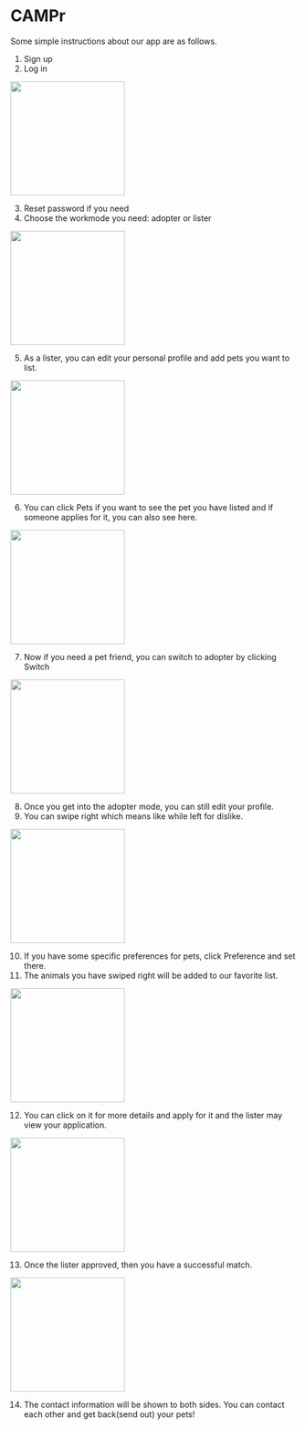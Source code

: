 # CAMPr
Some simple instructions about our app are as follows.
1. Sign up
2. Log in
<img src="https://firebasestorage.googleapis.com/v0/b/campr-e847b.appspot.com/o/screen_samples%2Flogin.png?alt=media&token=00559922-6372-4c3b-b2d2-373e5908a39e" width="200">  

3. Reset password if you need 
4. Choose the workmode you need: adopter or lister
<img src="https://firebasestorage.googleapis.com/v0/b/campr-e847b.appspot.com/o/screen_samples%2Fworkmode.png?alt=media&token=fece8afc-20d2-4578-a6fd-8215a1379933" width="200">

5. As a lister, you can edit your personal profile and add pets you want to list.
<img src = "https://firebasestorage.googleapis.com/v0/b/campr-e847b.appspot.com/o/screen_samples%2Faddpet.png?alt=media&token=0e9abc4b-e26c-493e-8846-621803204b07" width="200">

6. You can click Pets if you want to see the pet you have listed and if someone applies for it, you can also see here.
<img src="https://firebasestorage.googleapis.com/v0/b/campr-e847b.appspot.com/o/screen_samples%2Fpotentialadopter.png?alt=media&token=dbc17dd7-8a71-477a-8178-3593c004b750" width="200">

7. Now if you need a pet friend, you can switch to adopter by clicking Switch
<img src = "https://firebasestorage.googleapis.com/v0/b/campr-e847b.appspot.com/o/screen_samples%2Flister2.png?alt=media&token=bf078c43-1914-4da8-982c-ce86fd1d8630" width="200">

8. Once you get into the adopter mode, you can still edit your profile.
9. You can swipe right which means like while left for dislike.
<img src = "https://firebasestorage.googleapis.com/v0/b/campr-e847b.appspot.com/o/screen_samples%2Fcardswipe.png?alt=media&token=c4bd1294-b0ef-4ce5-99d8-576970346feb" width="200">

10. If you have some specific preferences for pets, click Preference and set there.
11. The animals you have swiped right will be added to our favorite list.
<img src="https://firebasestorage.googleapis.com/v0/b/campr-e847b.appspot.com/o/screen_samples%2Ffavoritelist.png?alt=media&token=be8b399e-f753-4879-8dfb-5306f804d655" width="200">

12. You can click on it for more details and apply for it and the lister may view your application.
<img src="https://firebasestorage.googleapis.com/v0/b/campr-e847b.appspot.com/o/screen_samples%2Fviewapplication.png?alt=media&token=73614ebf-06a3-4cc1-b634-7a285cbab304" width="200px">

13. Once the lister approved, then you have a successful match.
<img src="https://firebasestorage.googleapis.com/v0/b/campr-e847b.appspot.com/o/screen_samples%2Fapprovedview.png?alt=media&token=95071463-85c7-412b-b0c5-ab44de609fec" width="200">

14. The contact information will be shown to both sides. You can contact each other and get back(send out) your pets!
